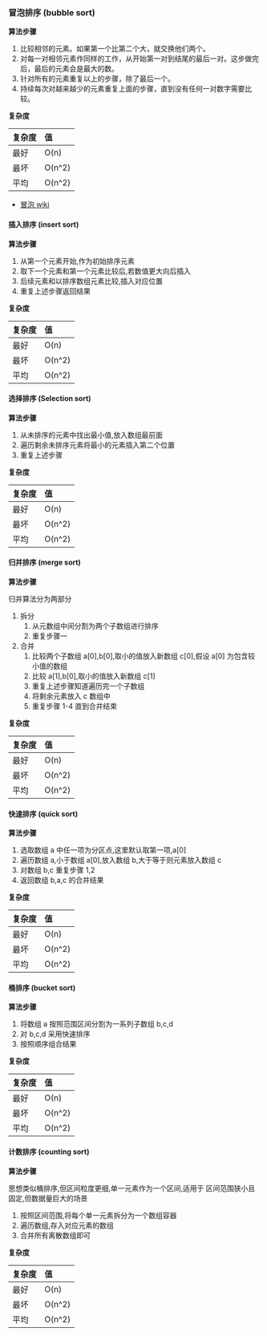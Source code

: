 ### 冒泡排序 (bubble sort)

**算法步骤**

1. 比较相邻的元素。如果第一个比第二个大，就交换他们两个。
2. 对每一对相邻元素作同样的工作，从开始第一对到结尾的最后一对。这步做完后，最后的元素会是最大的数。
3. 针对所有的元素重复以上的步骤，除了最后一个。
4. 持续每次对越来越少的元素重复上面的步骤，直到没有任何一对数字需要比较。

**复杂度**

| 复杂度 | 值     |
| :----- | :----- |
| 最好   | O(n)   |
| 最坏   | O(n^2) |
| 平均   | O(n^2) |

* [冒泡 wiki](https://zh.wikipedia.org/wiki/%E5%86%92%E6%B3%A1%E6%8E%92%E5%BA%8F)

#### 插入排序 (insert sort)

**算法步骤**

1. 从第一个元素开始,作为初始排序元素
2. 取下一个元素和第一个元素比较后,若数值更大向后插入
3. 后续元素和以排序数组元素比较,插入对应位置
4. 重复上述步骤返回结果

**复杂度**

| 复杂度 | 值     |
| :----- | :----- |
| 最好   | O(n)   |
| 最坏   | O(n^2) |
| 平均   | O(n^2) |

#### 选择排序 (Selection sort)

**算法步骤**

1. 从未排序的元素中找出最小值,放入数组最前面
2. 遍历剩余未排序元素将最小的元素插入第二个位置
3. 重复上述步骤

**复杂度**

| 复杂度 | 值     |
| :----- | :----- |
| 最好   | O(n)   |
| 最坏   | O(n^2) |
| 平均   | O(n^2) |

#### 归并排序 (merge sort)

**算法步骤**

归并算法分为两部分

1. 拆分
    1. 从元数组中间分割为两个子数组进行排序
    2. 重复步骤一
2. 合并
    1. 比较两个子数组 a[0],b[0],取小的值放入新数组 c[0],假设 a[0] 为包含较小值的数组
    2. 比较 a[1],b[0],取小的值放入新数组 c[1]
    3. 重复上述步骤知道遍历完一个子数组
    4. 将剩余元素放入 c 数组中
    5. 重复步骤 1-4 直到合并结束

**复杂度**

| 复杂度 | 值     |
| :----- | :----- |
| 最好   | O(n)   |
| 最坏   | O(n^2) |
| 平均   | O(n^2) |

#### 快速排序 (quick sort)

**算法步骤**

1. 选取数组 a 中任一项为分区点,这里默认取第一项,a[0]
2. 遍历数组 a,小于数组 a[0],放入数组 b,大于等于则元素放入数组 c
3. 对数组 b,c 重复步骤 1,2
4. 返回数组 b,a,c 的合并结果

**复杂度**

| 复杂度 | 值     |
| :----- | :----- |
| 最好   | O(n)   |
| 最坏   | O(n^2) |
| 平均   | O(n^2) |

#### 桶排序 (bucket sort)

**算法步骤**

1. 将数组 a 按照范围区间分割为一系列子数组 b,c,d
2. 对 b,c,d 采用快速排序
3. 按照顺序组合结果

**复杂度**

| 复杂度 | 值     |
| :----- | :----- |
| 最好   | O(n)   |
| 最坏   | O(n^2) |
| 平均   | O(n^2) |

#### 计数排序 (counting sort)

**算法步骤**

思想类似桶排序,但区间粒度更细,单一元素作为一个区间,适用于
区间范围狭小且固定,但数据量巨大的场景

1. 按照区间范围,将每个单一元素拆分为一个数组容器
2. 遍历数组,存入对应元素的数组
3. 合并所有离散数组即可

**复杂度**

| 复杂度 | 值     |
| :----- | :----- |
| 最好   | O(n)   |
| 最坏   | O(n^2) |
| 平均   | O(n^2) |
